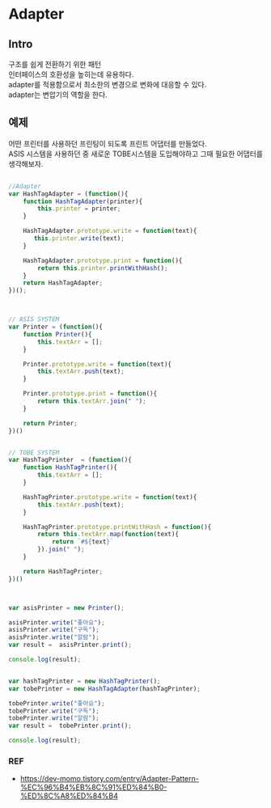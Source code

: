 # Adapter


## Intro
구조를 쉽게 전환하기 위한 패턴  
인터페이스의 호환성을 높히는데 유용하다.  
adapter를 적용함으로서 최소한의 변경으로 변화에 대응할 수 있다.  
adapter는 변압기의 역할을 한다.


## 예제
어떤 프린터를 사용하던 프린팅이 되도록 프린트 어댑터를 만들었다.  
ASIS 시스템을 사용하던 중 새로운 TOBE시스템을 도입해야하고 그때 필요한 어댑터를 생각해보자.  



```js

//Adapter
var HashTagAdapter = (function(){
    function HashTagAdapter(printer){
        this.printer = printer;
    }

    HashTagAdapter.prototype.write = function(text){
       this.printer.write(text);
    }

    HashTagAdapter.prototype.print = function(){
        return this.printer.printWithHash();
    }
    return HashTagAdapter;
})();



// ASIS SYSTEM
var Printer = (function(){
    function Printer(){
        this.textArr = [];
    }

    Printer.prototype.write = function(text){
        this.textArr.push(text);
    }

    Printer.prototype.print = function(){
        return this.textArr.join(" ");
    }

    return Printer;
})()


// TOBE SYSTEM
var HashTagPrinter  = (function(){
    function HashTagPrinter(){
        this.textArr = [];
    }

    HashTagPrinter.prototype.write = function(text){
        this.textArr.push(text);
    }

    HashTagPrinter.prototype.printWithHash = function(){
        return this.textArr.map(function(text){
            return `#${text}`
        }).join(" ");
    }

    return HashTagPrinter;
})()



var asisPrinter = new Printer();

asisPrinter.write("좋아요");
asisPrinter.write("구독");
asisPrinter.write("알람");
var result =  asisPrinter.print();

console.log(result);


var hashTagPrinter = new HashTagPrinter();
var tobePrinter = new HashTagAdapter(hashTagPrinter);

tobePrinter.write("좋아요");
tobePrinter.write("구독");
tobePrinter.write("알람");
var result =  tobePrinter.print();

console.log(result);


```



### REF
- https://dev-momo.tistory.com/entry/Adapter-Pattern-%EC%96%B4%EB%8C%91%ED%84%B0-%ED%8C%A8%ED%84%B4
